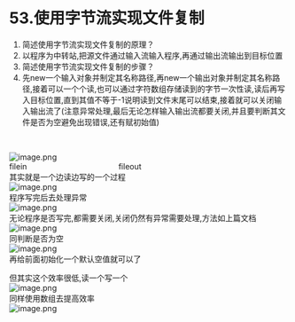 # 53.使用字节流实现文件复制


1. 简述使用字节流实现文件复制的原理？
  1. 以程序为中转站,把源文件通过输入流输入程序,再通过输出流输出到目标位置
2. 简述使用字节流实现文件复制的步骤？
  1. 先new一个输入对象并制定其名称路径,再new一个输出对象并制定其名称路径,接着可以一个个读,也可以通过字符数组存储读到的字节一次性读,读后再写入目标位置,直到其值不等于-1说明读到文件末尾可以结束,接着就可以关闭输入输出流了(注意异常处理,最后无论怎样输入输出流都要关闭,并且要判断其文件是否为空避免出现错误,还有赋初始值)


<br />


![image.png](https://cdn.nlark.com/yuque/0/2019/png/349894/1560136682473-762a1b0c-2825-4657-8118-d7c004baceea.png#align=left&display=inline&height=179&name=image.png&originHeight=358&originWidth=767&size=89596&status=done&width=383.5)<br />filein                                          fileout<br />其实就是一个边读边写的一个过程<br />![image.png](https://cdn.nlark.com/yuque/0/2019/png/349894/1560136849637-55d58ef7-a564-440c-b82d-ca6f4a1fb67a.png#align=left&display=inline&height=196&name=image.png&originHeight=392&originWidth=965&size=251013&status=done&width=482.5)<br />程序写完后去处理异常<br />![image.png](https://cdn.nlark.com/yuque/0/2019/png/349894/1560136879570-dafd99d4-2720-4624-bffc-dfb059da41b2.png#align=left&display=inline&height=164&name=image.png&originHeight=327&originWidth=776&size=219318&status=done&width=388)<br />无论程序是否写完,都需要关闭,关闭仍然有异常需要处理,方法如上篇文档<br />![image.png](https://cdn.nlark.com/yuque/0/2019/png/349894/1560136937395-46593fef-d295-4da6-9b16-bb26d814cce6.png#align=left&display=inline&height=86&name=image.png&originHeight=172&originWidth=682&size=80049&status=done&width=341)<br />同判断是否为空<br />![image.png](https://cdn.nlark.com/yuque/0/2019/png/349894/1560136961415-df7d6d69-a471-40db-b731-9bb869b14190.png#align=left&display=inline&height=155&name=image.png&originHeight=310&originWidth=699&size=122590&status=done&width=349.5)<br />再给前面初始化一个默认空值就可以了

但其实这个效率很低,读一个写一个<br />![image.png](https://cdn.nlark.com/yuque/0/2019/png/349894/1560137049681-6cb33b34-6897-4a74-a872-5bbf2a4a91de.png#align=left&display=inline&height=79&name=image.png&originHeight=158&originWidth=493&size=75674&status=done&width=246.5)<br />同样使用数组去提高效率<br />![image.png](https://cdn.nlark.com/yuque/0/2019/png/349894/1560137121022-66988a5c-8916-4c9d-87dc-25d310d1659d.png#align=left&display=inline&height=81&name=image.png&originHeight=161&originWidth=585&size=106161&status=done&width=292.5)




